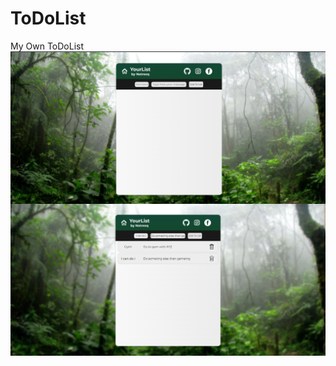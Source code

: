 # ToDoList
My Own ToDoList
<img align="center" src="css/ss1.png" >
<img align="center" src="css/ss2.png" >
